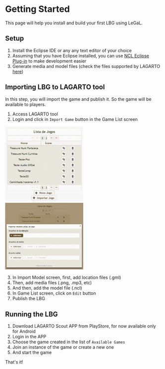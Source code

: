 # Getting Started

This page will help you install and build your first LBG using LeGaL.

## Setup

1. Install the Eclipse IDE or any any text editor of your choice
1. Assuming that you have Eclipse installed, you can use [NCL Eclipse Plug-in](http://www.telemidia.puc-rio.br/~roberto/ncleclipse) to make development easier
1. Generate media and model files (check the files supported by LAGARTO [here](../docs/lagarto-technical-specifications-of-supported-media.pdf))

## Importing LBG to LAGARTO tool

In this step, you will import the game and publish it. So the game will be available to players.

1. Access LAGARTO tool
2. Login and click in `Import Game` button in the Game List screen

<img src="../docs/lagarto-game-list-screen.png" width="50%"> <img src="../docs/lagarto-parser-screen.png" width="50%">

3. In Import Model screen, first, add location files (.gml)
4. Then, add media files (.png, .mp3, etc)
5. And then, add the model file (.ncl)
6. In Game List screen, click on `Edit` button
7. Publish the LBG

## Running the LBG

1. Download LAGARTO Scout APP from PlayStore, for now available only for Android
2. Login in the APP
3. Choose the game created in the list of `Available Games`
4. Join an instance of the game or create a new one
5. And start the game

That's it!

